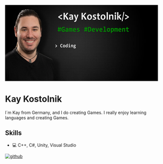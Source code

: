 <img src='https://github.com/KazrailDxD/KazrailDxD/blob/main/Banner.jpg' width='1500' height='250'>

# Kay Kostolnik
I´m Kay from Germany, and I do creating Games. I really enjoy learning languages and creating Games.

## Skills
* 💻 C++, C#, Unity, Visual Studio


[<img src='https://cdn.jsdelivr.net/npm/simple-icons@3.0.1/icons/github.svg' alt='github' height='40'>](https://github.com/KazrailDxD)  
